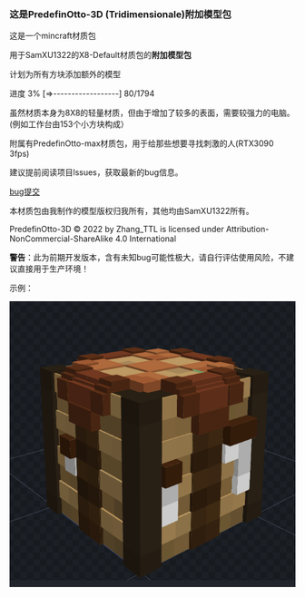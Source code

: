 ### 这是PredefinOtto-3D (Tridimensionale)附加模型包
这是一个mincraft材质包

用于SamXU1322的X8-Default材质包的**附加模型包**  

计划为所有方块添加额外的模型

进度  3%  [=>------------------] 80/1794

虽然材质本身为8X8的轻量材质，但由于增加了较多的表面，需要较强力的电脑。
(例如工作台由153个小方块构成）

附属有PredefinOtto-max材质包，用于给那些想要寻找刺激的人(RTX3090 3fps)

建议提前阅读项目lssues，获取最新的bug信息。

[bug提交](https://github.com/Zhang-TTL/PredefinOtto-3D/issues/new)

本材质包由我制作的模型版权归我所有，其他均由SamXU1322所有。

 PredefinOtto-3D © 2022 by Zhang_TTL is licensed under Attribution-NonCommercial-ShareAlike 4.0 International 
 
  **警告**：此为前期开发版本，含有未知bug可能性极大，请自行评估使用风险，不建议直接用于生产环境！

示例：

![photo 示例](https://github.com/Zhang-TTL/PredefinOtto-3D/blob/master/photo/屏幕截图(60).png)
